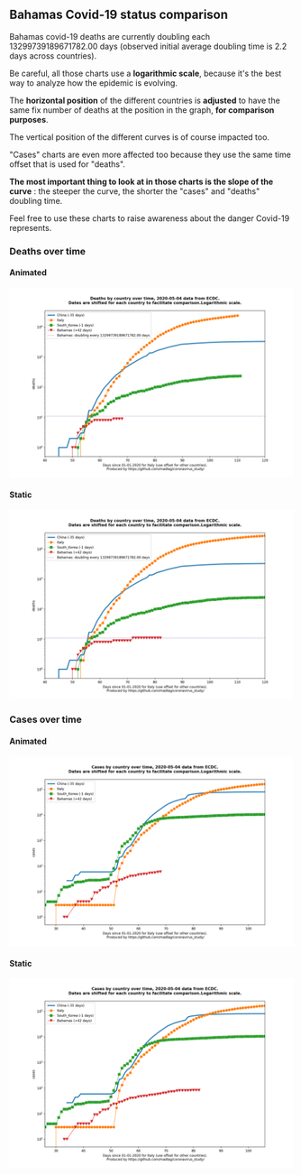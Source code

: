 ## Bahamas Covid-19 status comparison 

Bahamas covid-19 deaths are currently doubling each 13299739189671782.00 days (observed initial average doubling time is 2.2 days across countries).



Be careful, all those charts use a **logarithmic scale**, because it's the best way to analyze how the epidemic is evolving.
 
The **horizontal position** of the different countries is **adjusted** to have the same fix number of deaths at the position in the graph, **for comparison purposes**.

The vertical position of the different curves is of course impacted too.

"Cases" charts are even more affected too because they use the same time offset that is used for "deaths".

**The most important thing to look at in those charts is the slope of the curve** : the steeper the curve, the shorter the "cases" and "deaths" doubling time.

Feel free to use these charts to raise awareness about the danger Covid-19 represents. 


 
### Deaths over time
 
#### Animated
![Bahamas covid-19 deaths animated chart](https://raw.githubusercontent.com/madlag/coronavirus_study/master/notebooks/graphs/2020-05-04/countries/Bahamas/2020-05-04_Bahamas_deaths.gif "Bahamas covid-19 deaths animated chart")   
 
#### Static
![Bahamas covid-19 deaths static chart](https://raw.githubusercontent.com/madlag/coronavirus_study/master/notebooks/graphs/2020-05-04/countries/Bahamas/2020-05-04_Bahamas_deaths.png "Bahamas covid-19 deaths static chart")   

 
### Cases over time
 
#### Animated
![Bahamas covid-19 cases animated chart](https://raw.githubusercontent.com/madlag/coronavirus_study/master/notebooks/graphs/2020-05-04/countries/Bahamas/2020-05-04_Bahamas_cases.gif "Bahamas covid-19 cases animated chart")   
 
#### Static
![Bahamas covid-19 cases static chart](https://raw.githubusercontent.com/madlag/coronavirus_study/master/notebooks/graphs/2020-05-04/countries/Bahamas/2020-05-04_Bahamas_cases.png "Bahamas covid-19 cases static chart")   

